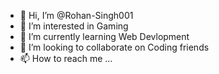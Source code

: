 - 👋 Hi, I’m @Rohan-Singh001
- 👀 I’m interested in Gaming
- 🌱 I’m currently learning Web Devlopment
- 💞️ I’m looking to collaborate on Coding friends
- 📫 How to reach me ...

<!---
Rohan-Singh001/Rohan-Singh001 is a ✨ special ✨ repository because its `README.md` (this file) appears on your GitHub profile.
You can click the Preview link to take a look at your changes.
--->
